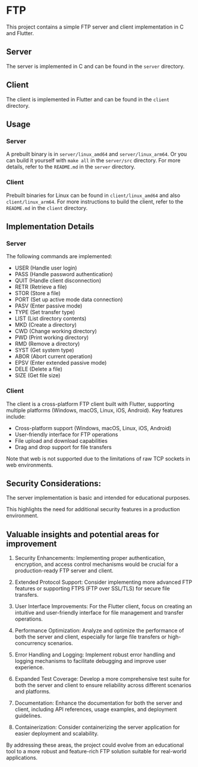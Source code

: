 # FTP

This project contains a simple FTP server and client implementation in C and Flutter.

## Server

The server is implemented in C and can be found in the `server` directory.

## Client

The client is implemented in Flutter and can be found in the `client` directory.

## Usage

### Server
A prebuilt binary is in `server/linux_amd64` and `server/linux_arm64`. Or you can build it yourself with `make all` in the `server/src` directory. For more details, refer to the `README.md` in the `server` directory.

### Client
Prebuilt binaries for Linux can be found in `client/linux_amd64` and also `client/linux_arm64`. For more instructions to build the client, refer to the `README.md` in the `client` directory.


## Implementation Details

### Server
The following commands are implemented:

- USER (Handle user login)
- PASS (Handle password authentication)
- QUIT (Handle client disconnection)
- RETR (Retrieve a file)
- STOR (Store a file)
- PORT (Set up active mode data connection)
- PASV (Enter passive mode)
- TYPE (Set transfer type)
- LIST (List directory contents)
- MKD (Create a directory)
- CWD (Change working directory)
- PWD (Print working directory)
- RMD (Remove a directory)
- SYST (Get system type)
- ABOR (Abort current operation)
- EPSV (Enter extended passive mode)
- DELE (Delete a file)
- SIZE (Get file size)


### Client
The client is a cross-platform FTP client built with Flutter, supporting multiple platforms (Windows, macOS, Linux, iOS, Android). Key features include:

- Cross-platform support (Windows, macOS, Linux, iOS, Android)
- User-friendly interface for FTP operations
- File upload and download capabilities
- Drag and drop support for file transfers

Note that web is not supported due to the limitations of raw TCP sockets in web environments.


## Security Considerations:
The server implementation is basic and intended for educational purposes.


This highlights the need for additional security features in a production environment.


## Valuable insights and potential areas for improvement

1. Security Enhancements: Implementing proper authentication, encryption, and access control mechanisms would be crucial for a production-ready FTP server and client.

2. Extended Protocol Support: Consider implementing more advanced FTP features or supporting FTPS (FTP over SSL/TLS) for secure file transfers.

3. User Interface Improvements: For the Flutter client, focus on creating an intuitive and user-friendly interface for file management and transfer operations.

4. Performance Optimization: Analyze and optimize the performance of both the server and client, especially for large file transfers or high-concurrency scenarios.

5. Error Handling and Logging: Implement robust error handling and logging mechanisms to facilitate debugging and improve user experience.

6. Expanded Test Coverage: Develop a more comprehensive test suite for both the server and client to ensure reliability across different scenarios and platforms.

7. Documentation: Enhance the documentation for both the server and client, including API references, usage examples, and deployment guidelines.

8. Containerization: Consider containerizing the server application for easier deployment and scalability.

By addressing these areas, the project could evolve from an educational tool to a more robust and feature-rich FTP solution suitable for real-world applications.
